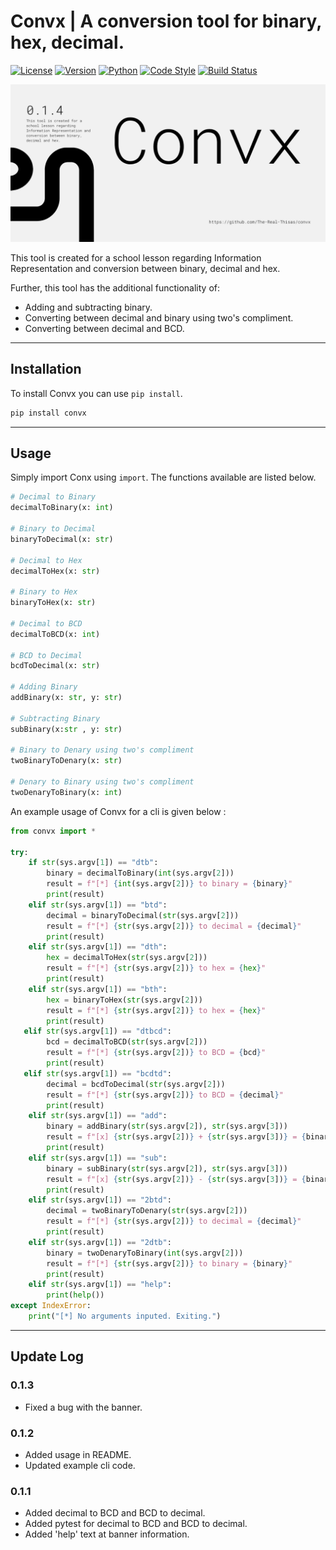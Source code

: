 # Convx | A conversion tool for binary, hex, decimal.
[![License](https://img.shields.io/pypi/l/convx.svg)](https://github.com/The-Real-Thisas/convx/blob/main/LICENSE)
[![Version](https://img.shields.io/pypi/v/convx.svg)](https://pypi.org/project/convx/)
[![Python](https://img.shields.io/pypi/pyversions/convx.svg)](https://pypi.org/project/convx/)
[![Code Style](https://img.shields.io/badge/codestyle-black-black.svg)](https://github.com/ambv/black)
[![Build Status](https://dev.azure.com/Thisas/convx/_apis/build/status/The-Real-Thisas.convx?branchName=main)](https://dev.azure.com/Thisas/convx/_build/latest?definitionId=1&branchName=main)

![Banner](https://github.com/The-Real-Thisas/convx/blob/main/Convx-Logo/convx-banner.png)

This tool is created for a school lesson regarding Information Representation and conversion between binary, decimal and hex.

Further, this tool has the additional functionality of:
- Adding and subtracting binary. 
- Converting between decimal and binary using two's compliment.
- Converting between decimal and BCD. 

---

## Installation

To install Convx you can use `pip install`.

```bash
pip install convx
```

---

## Usage

Simply import Conx using `import`. The functions available are listed below.

```python
# Decimal to Binary
decimalToBinary(x: int)

# Binary to Decimal
binaryToDecimal(x: str)

# Decimal to Hex 
decimalToHex(x: str)

# Binary to Hex
binaryToHex(x: str)

# Decimal to BCD
decimalToBCD(x: int)

# BCD to Decimal
bcdToDecimal(x: str)

# Adding Binary
addBinary(x: str, y: str)

# Subtracting Binary
subBinary(x:str , y: str)

# Binary to Denary using two's compliment
twoBinaryToDenary(x: str)

# Denary to Binary using two's compliment
twoDenaryToBinary(x: int)
```
An example usage of Convx for a cli is given below :
```python
from convx import *

try:
    if str(sys.argv[1]) == "dtb":
        binary = decimalToBinary(int(sys.argv[2]))
        result = f"[*] {int(sys.argv[2])} to binary = {binary}"
        print(result)
    elif str(sys.argv[1]) == "btd":
        decimal = binaryToDecimal(str(sys.argv[2]))
        result = f"[*] {str(sys.argv[2])} to decimal = {decimal}"
        print(result)
    elif str(sys.argv[1]) == "dth":
        hex = decimalToHex(str(sys.argv[2]))
        result = f"[*] {str(sys.argv[2])} to hex = {hex}"
        print(result)
    elif str(sys.argv[1]) == "bth":
        hex = binaryToHex(str(sys.argv[2]))
        result = f"[*] {str(sys.argv[2])} to hex = {hex}"
        print(result)
   elif str(sys.argv[1]) == "dtbcd":
        bcd = decimalToBCD(str(sys.argv[2]))
        result = f"[*] {str(sys.argv[2])} to BCD = {bcd}"
        print(result)
   elif str(sys.argv[1]) == "bcdtd":
        decimal = bcdToDecimal(str(sys.argv[2]))
        result = f"[*] {str(sys.argv[2])} to BCD = {decimal}"
        print(result)
    elif str(sys.argv[1]) == "add":
        binary = addBinary(str(sys.argv[2]), str(sys.argv[3]))
        result = f"[x] {str(sys.argv[2])} + {str(sys.argv[3])} = {binary}"
        print(result)
    elif str(sys.argv[1]) == "sub":
        binary = subBinary(str(sys.argv[2]), str(sys.argv[3]))
        result = f"[x] {str(sys.argv[2])} - {str(sys.argv[3])} = {binary}"
        print(result)
    elif str(sys.argv[1]) == "2btd":
        decimal = twoBinaryToDenary(str(sys.argv[2]))
        result = f"[*] {str(sys.argv[2])} to decimal = {decimal}"
        print(result)
    elif str(sys.argv[1]) == "2dtb":
        binary = twoDenaryToBinary(int(sys.argv[2]))
        result = f"[*] {str(sys.argv[2])} to binary = {binary}"
        print(result)
    elif str(sys.argv[1]) == "help":
        print(help())
except IndexError:
    print("[*] No arguments inputed. Exiting.")
```
---

## Update Log

### 0.1.3

- Fixed a bug with the banner.

### 0.1.2

- Added usage in README.
- Updated example cli code.

### 0.1.1

- Added decimal to BCD and BCD to decimal.
- Added pytest for decimal to BCD and BCD to decimal.
- Added 'help' text at banner information.
